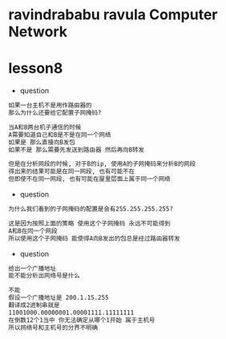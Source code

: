 ravindrababu ravula Computer Network
====================================

# lesson8

* question

```txt
如果一台主机不是用作路由器的
那么为什么还要给它配置子网掩码?

当A和B两台机子通信的时候
A需要知道自己和B是不是在同一个网络
如果是 那么直接向B发包
如果不是 那么需要先发送到路由器 然后再向B转发

但是在分析网段的时候, 对于B的ip, 使用A的子网掩码来分析B的网段
得出来的结果可能是在同一网段, 也有可能不在
但即使不在同一网段, 也有可能在屋里层面上属于同一个网络
```

* question

```txt
为什么我们看到的子网掩码的配置是会有255.255.255.255?

这是因为按照上面的策略 使用这个子网掩码 永远不可能得到
A和B在同一个网段
所以使用这个子网掩码 能使得A向B发出的包总是经过路由器转发
```

* question

```txt
给出一个广播地址
能不能分析出网络号是什么

不能
假设一个广播地址是 200.1.15.255
翻译成2进制串就是
11001000.00000001.00001111.11111111
在倒数12个1当中 你无法确定从哪个1开始 属于主机号
所以网络号和主机号的分界不明确
```
